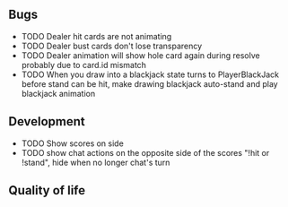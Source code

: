 ## Bugs

- TODO Dealer hit cards are not animating
- TODO Dealer bust cards don't lose transparency
- TODO Dealer animation will show hole card again during resolve probably due to card.id mismatch
- TODO When you draw into a blackjack state turns to PlayerBlackJack before stand can be hit, make drawing blackjack auto-stand and play blackjack animation

## Development

- TODO Show scores on side
- TODO show chat actions on the opposite side of the scores "!hit or !stand", hide when no longer chat's turn

## Quality of life

